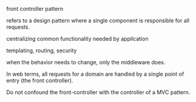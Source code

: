 

front controller pattern

refers to a design pattern where a single component is responsible for all requests.

centralizing common functionality needed by appilcation

templating, routing, security

when the behavior needs to change, only the middleware does.

In web terms, all requests for a domain are handled by a single point of entry (the front controller).


Do not confound the front-controller with the controller of a MVC pattern.
